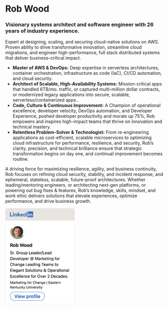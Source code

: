 # Rob Wood

### Visionary systems architect and software engineer with 26 years of industry experience. 

Expert at designing, scaling, and securing cloud-native solutions on AWS. Proven ability to drive transformative innovation, streamline cloud migrations, and engineer high-performance, full stack distributed systems that deliver business-critical impact.

- **Master of AWS & DevOps:** Deep expertise in serverless architectures, container orchestration, infrastructure as code (IaC), CI/CD automation, and cloud security.
- **Architect of Scalable, High-Availability Systems:** Mission-critical apps that handled 6TB/mo. traffic, or captured multi-million dollar contracts, or modernized legacy applications into secure, scalable, serverless/containerized apps..
- **Code, Culture & Continuous Improvement:** A Champion of operational excellence, developer velocity, DevOps automation, and Developer Experience, pushed developer productivity and morale up 75%, Rob empowers and inspires high-impact teams that thrive on innovation and technical mastery.
- **Relentless Problem-Solver & Technologist:** From re-engineering applications as cost-efficient, scalable microservices to optimizing cloud infrastructure for performance, resilience, and security, Rob’s clarity, precision, and technical brilliance ensure that strategic transformation begins on day one, and continual improvement becomes routine.

A driving force for maximizing resilience, agility, and business continuity, Rob focuses on refining cloud security, stability, and incident response, and ephemeral, stateless, scalable, future-proof architectures. Whether leading/mentoring engineers, or architecting next-gen platforms, or powering out bug fixes & features, Rob’s knowledge, skills, mindset, and work ethic delivers solutions that elevate experiences, optimize performance, and drive business growth.

[<img src="./linked-in-badge.png" width="220" />](https://www.linkedin.com/in/virtualstyle)

